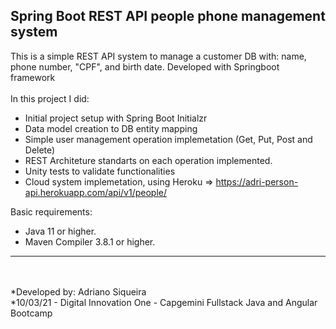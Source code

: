 <h2>Spring Boot REST API people phone management system</h2>

This is a simple REST API system to manage a customer DB with: name, phone number, "CPF", and birth date. Developed with Springboot framework</br>
</br>In this project I did:

* Initial project setup with Spring Boot Initialzr
* Data model creation to DB entity mapping
* Simple user management operation implemetation (Get, Put, Post and Delete)
* REST Architeture standarts on each operation implemented.
* Unity tests to validate functionalities
* Cloud system implemetation, using Heroku => https://adri-person-api.herokuapp.com/api/v1/people/

Basic requirements:

* Java 11 or higher.
* Maven Compiler 3.8.1 or higher.

***
<br><br>
*Developed by: Adriano Siqueira<br>
*10/03/21 - Digital Innovation One - Capgemini Fullstack Java and Angular Bootcamp
